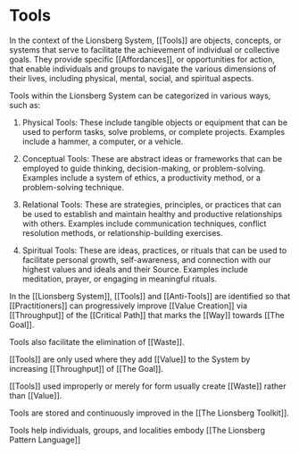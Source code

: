 # Tools

In the context of the Lionsberg System, [[Tools]] are objects, concepts, or systems that serve to facilitate the achievement of individual or collective goals. They provide specific [[Affordances]], or opportunities for action, that enable individuals and groups to navigate the various dimensions of their lives, including physical, mental, social, and spiritual aspects.

Tools within the Lionsberg System can be categorized in various ways, such as:

1.  Physical Tools: These include tangible objects or equipment that can be used to perform tasks, solve problems, or complete projects. Examples include a hammer, a computer, or a vehicle.
    
2.  Conceptual Tools: These are abstract ideas or frameworks that can be employed to guide thinking, decision-making, or problem-solving. Examples include a system of ethics, a productivity method, or a problem-solving technique.
    
3.  Relational Tools: These are strategies, principles, or practices that can be used to establish and maintain healthy and productive relationships with others. Examples include communication techniques, conflict resolution methods, or relationship-building exercises.
    
4.  Spiritual Tools: These are ideas, practices, or rituals that can be used to facilitate personal growth, self-awareness, and connection with our highest values and ideals and their Source. Examples include meditation, prayer, or engaging in meaningful rituals.

In the [[Lionsberg System]], [[Tools]] and [[Anti-Tools]] are identified so that [[Practitioners]] can progressively improve [[Value Creation]] via [[Throughput]] of the [[Critical Path]] that marks the [[Way]] towards [[The Goal]]. 

Tools also facilitate the elimination of [[Waste]]. 

[[Tools]] are only used where they add [[Value]] to the System by increasing [[Throughput]] of [[The Goal]].  

[[Tools]] used improperly or merely for form usually create [[Waste]] rather than [[Value]]. 

Tools are stored and continuously improved in the [[The Lionsberg Toolkit]]. 

Tools help individuals, groups, and localities embody [[The Lionsberg Pattern Language]]

